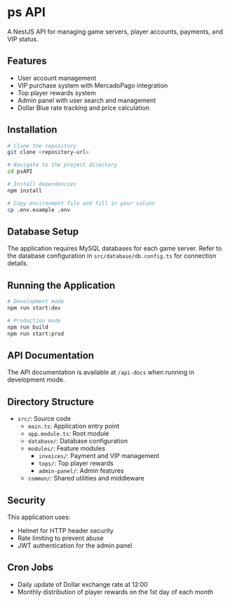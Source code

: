 # ps API

A NestJS API for managing game servers, player accounts, payments, and VIP status.

## Features

- User account management
- VIP purchase system with MercadoPago integration
- Top player rewards system
- Admin panel with user search and management
- Dollar Blue rate tracking and price calculation

## Installation

```bash
# Clone the repository
git clone <repository-url>

# Navigate to the project directory
cd psAPI

# Install dependencies
npm install

# Copy environment file and fill in your values
cp .env.example .env
```

## Database Setup

The application requires MySQL databases for each game server. Refer to the database configuration in `src/database/db.config.ts` for connection details.

## Running the Application

```bash
# Development mode
npm run start:dev

# Production mode
npm run build
npm run start:prod
```

## API Documentation

The API documentation is available at `/api-docs` when running in development mode.

## Directory Structure

- `src/`: Source code
  - `main.ts`: Application entry point
  - `app.module.ts`: Root module
  - `database/`: Database configuration
  - `modules/`: Feature modules
    - `invoices/`: Payment and VIP management
    - `tops/`: Top player rewards
    - `admin-panel/`: Admin features
  - `common/`: Shared utilities and middleware

## Security

This application uses:
- Helmet for HTTP header security
- Rate limiting to prevent abuse
- JWT authentication for the admin panel

## Cron Jobs

- Daily update of Dollar exchange rate at 12:00
- Monthly distribution of player rewards on the 1st day of each month